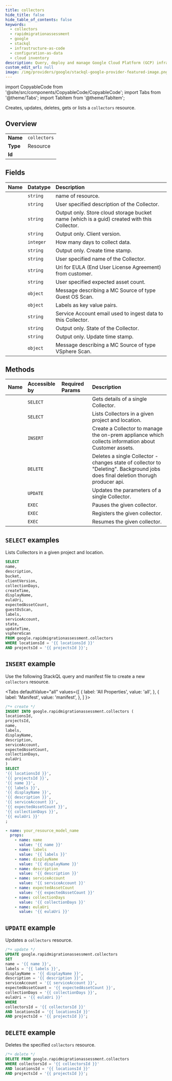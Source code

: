 ```yaml
---
title: collectors
hide_title: false
hide_table_of_contents: false
keywords:
  - collectors
  - rapidmigrationassessment
  - google
  - stackql
  - infrastructure-as-code
  - configuration-as-data
  - cloud inventory
description: Query, deploy and manage Google Cloud Platform (GCP) infrastructure and resources using SQL
custom_edit_url: null
image: /img/providers/google/stackql-google-provider-featured-image.png
---
```


import CopyableCode from '@site/src/components/CopyableCode/CopyableCode';
import Tabs from '@theme/Tabs';
import TabItem from '@theme/TabItem';

Creates, updates, deletes, gets or lists a <code>collectors</code> resource.

## Overview
<table><tbody>
<tr><td><b>Name</b></td><td><code>collectors</code></td></tr>
<tr><td><b>Type</b></td><td>Resource</td></tr>
<tr><td><b>Id</b></td><td><CopyableCode code="google.rapidmigrationassessment.collectors" /></td></tr>
</tbody></table>

## Fields
| Name | Datatype | Description |
|:-----|:---------|:------------|
| <CopyableCode code="name" /> | `string` | name of resource. |
| <CopyableCode code="description" /> | `string` | User specified description of the Collector. |
| <CopyableCode code="bucket" /> | `string` | Output only. Store cloud storage bucket name (which is a guid) created with this Collector. |
| <CopyableCode code="clientVersion" /> | `string` | Output only. Client version. |
| <CopyableCode code="collectionDays" /> | `integer` | How many days to collect data. |
| <CopyableCode code="createTime" /> | `string` | Output only. Create time stamp. |
| <CopyableCode code="displayName" /> | `string` | User specified name of the Collector. |
| <CopyableCode code="eulaUri" /> | `string` | Uri for EULA (End User License Agreement) from customer. |
| <CopyableCode code="expectedAssetCount" /> | `string` | User specified expected asset count. |
| <CopyableCode code="guestOsScan" /> | `object` | Message describing a MC Source of type Guest OS Scan. |
| <CopyableCode code="labels" /> | `object` | Labels as key value pairs. |
| <CopyableCode code="serviceAccount" /> | `string` | Service Account email used to ingest data to this Collector. |
| <CopyableCode code="state" /> | `string` | Output only. State of the Collector. |
| <CopyableCode code="updateTime" /> | `string` | Output only. Update time stamp. |
| <CopyableCode code="vsphereScan" /> | `object` | Message describing a MC Source of type VSphere Scan. |

## Methods
| Name | Accessible by | Required Params | Description |
|:-----|:--------------|:----------------|:------------|
| <CopyableCode code="get" /> | `SELECT` | <CopyableCode code="collectorsId, locationsId, projectsId" /> | Gets details of a single Collector. |
| <CopyableCode code="list" /> | `SELECT` | <CopyableCode code="locationsId, projectsId" /> | Lists Collectors in a given project and location. |
| <CopyableCode code="create" /> | `INSERT` | <CopyableCode code="locationsId, projectsId" /> | Create a Collector to manage the on-prem appliance which collects information about Customer assets. |
| <CopyableCode code="delete" /> | `DELETE` | <CopyableCode code="collectorsId, locationsId, projectsId" /> | Deletes a single Collector - changes state of collector to "Deleting". Background jobs does final deletion thorugh producer api. |
| <CopyableCode code="patch" /> | `UPDATE` | <CopyableCode code="collectorsId, locationsId, projectsId" /> | Updates the parameters of a single Collector. |
| <CopyableCode code="pause" /> | `EXEC` | <CopyableCode code="collectorsId, locationsId, projectsId" /> | Pauses the given collector. |
| <CopyableCode code="register" /> | `EXEC` | <CopyableCode code="collectorsId, locationsId, projectsId" /> | Registers the given collector. |
| <CopyableCode code="resume" /> | `EXEC` | <CopyableCode code="collectorsId, locationsId, projectsId" /> | Resumes the given collector. |

## `SELECT` examples

Lists Collectors in a given project and location.

```sql
SELECT
name,
description,
bucket,
clientVersion,
collectionDays,
createTime,
displayName,
eulaUri,
expectedAssetCount,
guestOsScan,
labels,
serviceAccount,
state,
updateTime,
vsphereScan
FROM google.rapidmigrationassessment.collectors
WHERE locationsId = '{{ locationsId }}'
AND projectsId = '{{ projectsId }}'; 
```

## `INSERT` example

Use the following StackQL query and manifest file to create a new <code>collectors</code> resource.

<Tabs
    defaultValue="all"
    values={[
        { label: 'All Properties', value: 'all', },
        { label: 'Manifest', value: 'manifest', },
    ]
}>
<TabItem value="all">

```sql
/*+ create */
INSERT INTO google.rapidmigrationassessment.collectors (
locationsId,
projectsId,
name,
labels,
displayName,
description,
serviceAccount,
expectedAssetCount,
collectionDays,
eulaUri
)
SELECT 
'{{ locationsId }}',
'{{ projectsId }}',
'{{ name }}',
'{{ labels }}',
'{{ displayName }}',
'{{ description }}',
'{{ serviceAccount }}',
'{{ expectedAssetCount }}',
'{{ collectionDays }}',
'{{ eulaUri }}'
;
```
</TabItem>
<TabItem value="manifest">

```yaml
- name: your_resource_model_name
  props:
    - name: name
      value: '{{ name }}'
    - name: labels
      value: '{{ labels }}'
    - name: displayName
      value: '{{ displayName }}'
    - name: description
      value: '{{ description }}'
    - name: serviceAccount
      value: '{{ serviceAccount }}'
    - name: expectedAssetCount
      value: '{{ expectedAssetCount }}'
    - name: collectionDays
      value: '{{ collectionDays }}'
    - name: eulaUri
      value: '{{ eulaUri }}'

```
</TabItem>
</Tabs>

## `UPDATE` example

Updates a <code>collectors</code> resource.

```sql
/*+ update */
UPDATE google.rapidmigrationassessment.collectors
SET 
name = '{{ name }}',
labels = '{{ labels }}',
displayName = '{{ displayName }}',
description = '{{ description }}',
serviceAccount = '{{ serviceAccount }}',
expectedAssetCount = '{{ expectedAssetCount }}',
collectionDays = '{{ collectionDays }}',
eulaUri = '{{ eulaUri }}'
WHERE 
collectorsId = '{{ collectorsId }}'
AND locationsId = '{{ locationsId }}'
AND projectsId = '{{ projectsId }}';
```

## `DELETE` example

Deletes the specified <code>collectors</code> resource.

```sql
/*+ delete */
DELETE FROM google.rapidmigrationassessment.collectors
WHERE collectorsId = '{{ collectorsId }}'
AND locationsId = '{{ locationsId }}'
AND projectsId = '{{ projectsId }}';
```
